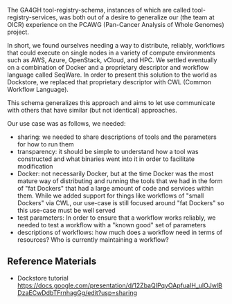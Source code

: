 The GA4GH tool-registry-schema, instances of which are called tool-registry-services, was both out of a desire to generalize our (the team at OICR) experience on the PCAWG (Pan-Cancer Analysis of Whole Genomes) project. 

In short, we found ourselves needing a way to distribute, reliably, workflows that could execute on single nodes in a variety of compute environments such as AWS, Azure, OpenStack, vCloud, and HPC. We settled eventually on a combination of Docker and a proprietary descriptor and workflow language called SeqWare. In order to present this solution to the world as Dockstore, we replaced that proprietary descriptor with CWL (Common Workflow Language). 

This schema generalizes this approach and aims to let use communicate with others that have similar (but not identical) approaches. 

Our use case was as follows, we needed: 

* sharing: we needed to share descriptions of tools and the parameters for how to run them
* transparency: it should be simple to understand how a tool was constructed and what binaries went into it in order to facilitate modification
* Docker: not necessarily Docker, but at the time Docker was the most mature way of distributing and running the tools that we had in the form of "fat Dockers" that had a large amount of code and services within them. While we added support for things like workflows of "small Dockers" via CWL, our use-case is still focused around "fat Dockers" so this use-case must be well served
* test parameters: In order to ensure that a workflow works reliably, we needed to test a workflow with a "known good" set of parameters
* descriptions of workflows: how much does a workflow need in terms of resources? Who is currently maintaining a workflow? 

## Reference Materials

* Dockstore tutorial https://docs.google.com/presentation/d/12ZbaQIPqyOApfuaIH_ulOJwlBDzaECwDdbTFrnhagGg/edit?usp=sharing
